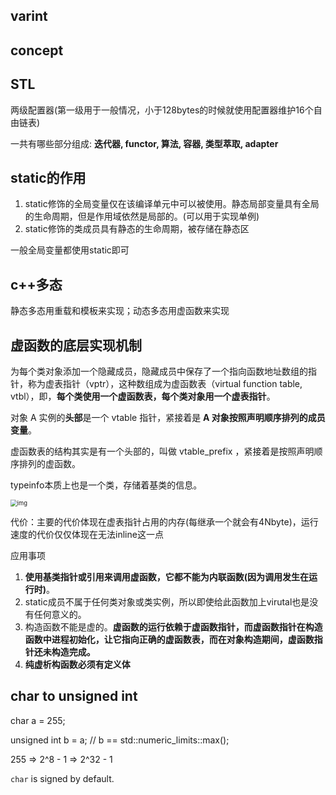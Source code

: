 ## varint

## concept

## STL

两级配置器(第一级用于一般情况，小于128bytes的时候就使用配置器维护16个自由链表)

一共有哪些部分组成: **迭代器, functor, 算法, 容器, 类型萃取, adapter**

## static的作用

1. static修饰的全局变量仅在该编译单元中可以被使用。静态局部变量具有全局的生命周期，但是作用域依然是局部的。(可以用于实现单例)
2. static修饰的类成员具有静态的生命周期，被存储在静态区

一般全局变量都使用static即可

## c++多态

静态多态用重载和模板来实现；动态多态用虚函数来实现

## 虚函数的底层实现机制

为每个类对象添加一个隐藏成员，隐藏成员中保存了一个指向函数地址数组的指针，称为虚表指针（vptr），这种数组成为虚函数表（virtual function table, vtbl），即，**每个类使用一个虚函数表，每个类对象用一个虚表指针**。

对象 A 实例的**头部**是一个 vtable 指针，紧接着是 **A 对象按照声明顺序排列的成员变量**。

虚函数表的结构其实是有一个头部的，叫做 vtable_prefix ，紧接着是按照声明顺序排列的虚函数。

typeinfo本质上也是一个类，存储着基类的信息。

<img src="https://jacktang816.github.io/img/cpp/virtualFunction/vptrLocation.png" alt="img" style="zoom: 67%;" />

代价：主要的代价体现在虚表指针占用的内存(每继承一个就会有4Nbyte)，运行速度的代价仅仅体现在无法inline这一点

应用事项

1. **使用基类指针或引用来调用虚函数，它都不能为内联函数(因为调用发生在运行时)**。
2. static成员不属于任何类对象或类实例，所以即使给此函数加上virutal也是没有任何意义的。
3. 构造函数不能是虚的。**虚函数的运行依赖于虚函数指针，而虚函数指针在构造函数中进程初始化，让它指向正确的虚函数表，而在对象构造期间，虚函数指针还未构造完成。**
4. **纯虚析构函数必须有定义体**

## char to unsigned int

char a = 255;

unsigned int b = a; // b == std::numeric_limits<unsigned int>::max();

255 => 2^8 - 1 => 2^32 - 1

`char` is signed by default.

